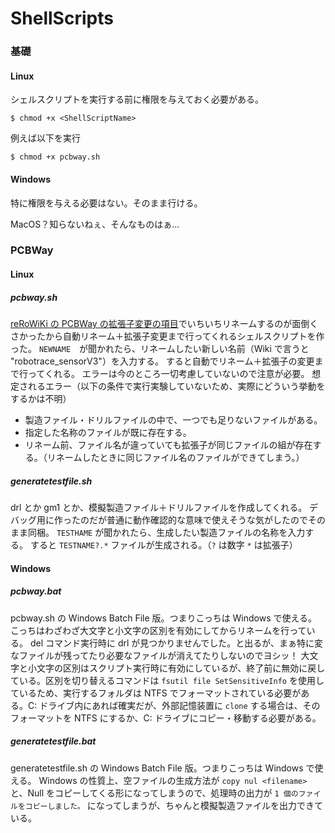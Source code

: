 # ShellScripts

### 基礎
#### Linux
シェルスクリプトを実行する前に権限を与えておく必要がある。
```
$ chmod +x <ShellScriptName>
```
例えば以下を実行
```
$ chmod +x pcbway.sh
```
#### Windows
特に権限を与える必要はない。そのまま行ける。

MacOS？知らないねぇ、そんなものはぁ...


### PCBWay
#### Linux
##### pcbway.sh
[reRoWiKi の PCBWay の拡張子変更の項目](https://wiki.rero.tiryoh.com/shopping/how-to-buy/PCBWay#拡張子の変更)でいちいちリネームするのが面倒くさかったから自動リネーム＋拡張子変更まで行ってくれるシェルスクリプトを作った。
```NEWNAME```　が聞かれたら、リネームしたい新しい名前（Wiki で言うと "robotrace_sensorV3"）を入力する。
すると自動でリネーム＋拡張子の変更まで行ってくれる。
エラーは今のところ一切考慮していないので注意が必要。
想定されるエラー（以下の条件で実行実験していないため、実際にどういう挙動をするかは不明）
- 製造ファイル・ドリルファイルの中で、一つでも足りないファイルがある。
- 指定した名称のファイルが既に存在する。
- リネーム前、ファイル名が違っていても拡張子が同じファイルの組が存在する。（リネームしたときに同じファイル名のファイルができてしまう。）

##### generatetestfile.sh
drl とか gm1 とか、模擬製造ファイル＋ドリルファイルを作成してくれる。
デバッグ用に作ったのだが普通に動作確認的な意味で使えそうな気がしたのでそのまま同梱。
```TESTHAME``` が聞かれたら、生成したい製造ファイルの名称を入力する。
すると ```TESTNAME?.*``` ファイルが生成される。（```?``` は数字 ```*``` は拡張子）

#### Windows
##### pcbway.bat
pcbway.sh の Windows Batch File 版。つまりこっちは Windows で使える。
こっちはわざわざ大文字と小文字の区別を有効にしてからリネームを行っている。
del コマンド実行時に drl が見つかりませんでした。と出るが、まぁ特に変なファイルが残ってたり必要なファイルが消えてたりしないのでヨシッ！
大文字と小文字の区別はスクリプト実行時に有効にしているが、終了前に無効に戻している。区別を切り替えるコマンドは ```fsutil file SetSensitiveInfo``` を使用しているため、実行するフォルダは NTFS でフォーマットされている必要がある。C: ドライブ内にあれば確実だが、外部記憶装置に ```clone``` する場合は、そのフォーマットを NTFS にするか、C: ドライブにコピー・移動する必要がある。

##### generatetestfile.bat
generatetestfile.sh の Windows Batch File 版。つまりこっちは Windows で使える。
Windows の性質上、空ファイルの生成方法が ```copy nul <filename>``` と、Null をコピーしてくる形になってしまうので、処理時の出力が ```1 個のファイルをコピーしました。``` になってしまうが、ちゃんと模擬製造ファイルを出力できている。
